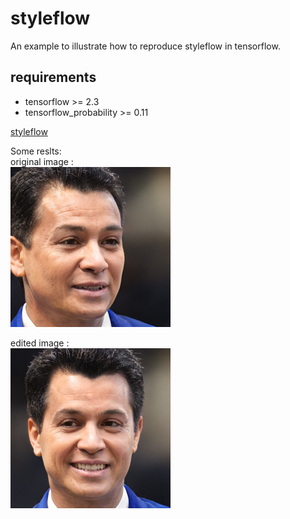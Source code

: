 # styleflow
An example to illustrate how to reproduce styleflow in tensorflow.
## requirements
- tensorflow >= 2.3
- tensorflow_probability >= 0.11

[styleflow](https://arxiv.org/abs/2008.02401)

Some reslts:<br>
original image :<br> ![original image](original.png)

edited image :<br> ![edited image](target.png)

